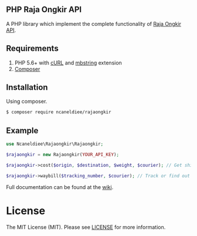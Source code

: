 ## PHP Raja Ongkir API

A PHP library which implement the complete functionality of [Raja Ongkir API](http://rajaongkir.com/dokumentasi).

## Requirements

1. PHP 5.6+ with [cURL](http://php.net/manual/en/curl.installation.php) and [mbstring](http://php.net/manual/en/mbstring.installation.php) extension
2. [Composer](http://getcomposer.org)

## Installation

Using composer.

```bash
$ composer require ncaneldiee/rajaongkir
```

## Example

```php
use Ncaneldiee\Rajaongkir\Rajaongkir;

$rajaongkir = new Rajaongkir(YOUR_API_KEY);

$rajaongkir->cost($origin, $destination, $weight, $courier); // Get shipping cost and delivery time

$rajaongkir->waybill($tracking_number, $courier); // Track or find out delivery status
```

Full documentation can be found at the [wiki](http://github.com/ncaneldiee/rajaongkir/wiki).

# License

The MIT License (MIT). Please see [LICENSE](http://github.com/ncaneldiee/rajaongkir/blob/master/LICENSE.md) for more information.
